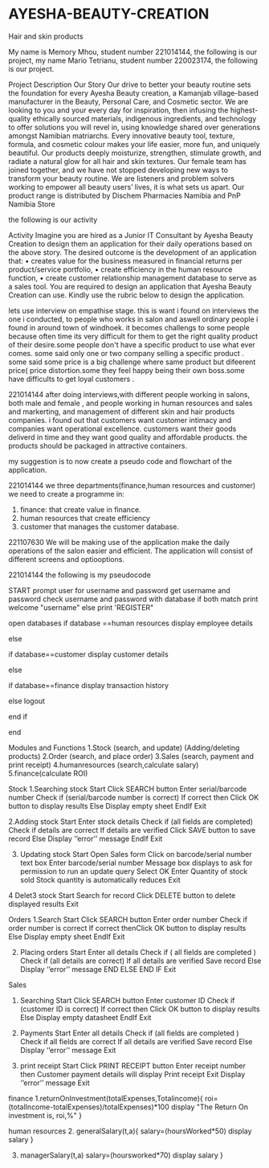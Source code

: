 # AYESHA-BEAUTY-CREATION
Hair and skin products

My name is Memory Mhou, student number 221014144, the following is our project, 
my name Mario Tetrianu, student number 220023174, the following is our project. 

Project Description
Our Story
Our drive to better your beauty routine sets the foundation for every Ayesha Beauty creation, a
Kamanjab village-based manufacturer in the Beauty, Personal Care, and Cosmetic sector. We are
looking to you and your every day for inspiration, then infusing the highest-quality ethically sourced
materials, indigenous ingredients, and technology to offer solutions you will revel in, using
knowledge shared over generations amongst Namibian matriarchs.
Every innovative beauty tool, texture, formula, and cosmetic colour makes your life easier, more
fun, and uniquely beautiful. Our products deeply moisturize, strengthen, stimulate growth, and
radiate a natural glow for all hair and skin textures.
Our female team has joined together, and we have not stopped developing new ways to transform
your beauty routine. We are listeners and problem solvers working to empower all beauty users’
lives, it is what sets us apart.
Our product range is distributed by Dischem Pharmacies Namibia and PnP Namibia Store



the following is our activity


Activity
Imagine you are hired as a Junior IT Consultant by Ayesha Beauty Creation to design them an
application for their daily operations based on the above story.
The desired outcome is the development of an application that:
• creates value for the business measured in financial returns per product/service portfolio,
• create efficiency in the human resource function,
• create customer relationship management database to serve as a sales tool.
You are required to design an application that Ayesha Beauty Creation can use. Kindly use the rubric
below to design the application.


lets use interview on empathise stage.
this is want i found on interviews the one i conducted, to people who works in salon and aswell ordinary people i found in around town of windhoek. 
it becomes challengs to some people  because often time  its very difficult for them to get the right quality product of their desire.some people don't have a specific product to use what ever comes. some said only one or  two company selling a specific product . some said some price is a big challenge where same product but difeerent price( price distortion.some they feel happy being their own boss.some have difficults to get loyal customers .



221014144 
after doing interviews,with different people working in salons, both male and female , and people working in human resources and sales and markerting, and management of different skin and hair products companies. i found out that customers want customer intimacy and companies want operational excellence. customers want their goods deliverd in time and they want good quality and affordable products. the products should be packaged in attractive containers.



my suggestion is to now create a pseudo code and flowchart of the application. 




221014144
we three departments(finance,human resources and customer)
we need to create a programme in:
1. finance: that create value in finance. 
2. human resources that create efficiency
3. customer that manages the customer database.

221107630
We will be making use of the application make the daily operations of the salon easier and efficient. 
The application will consist of different screens and optiooptions. 

221014144 the following is my pseudocode 

START 
prompt user for username and password 
get username and password 
check username and password with database
if both match
print welcome "username"
else 
print 'REGISTER"

open databases
if database ==human resources 
display employee details 

else 

if database==customer 
display customer details 

else 

if database==finance 
display transaction history

else 
 logout 
 
 end if 
 
 end 

                  
                  
                  
Modules and Functions 
1.Stock (search, and update) (Adding/deleting products)
2.Order (search, and place order) 
3.Sales (search, payment and print receipt)
4.humanresources (search,calculate salary)
5.finance(calculate ROI)


Stock
1.Searching stock
 Start
Click SEARCH button
 Enter serial/barcode number 
Check if (serial/barcode number is correct)
 If correct then Click OK button to display results 
Else
 Display empty sheet
 EndIf 
Exit


2.Adding stock
Start 
Enter stock details
 Check if (all fields are completed) 
Check if details are correct If details are verified 
Click SAVE button to save record 
Else 
Display ‘’error’’ message
 EndIf
 Exit

3. Updating stock
 Start
 Open Sales form
 Click on barcode/serial number text box 
Enter barcode/serial number 
Message box displays to ask for permission to run an update query 
Select OK 
Enter Quantity of stock sold
 Stock quantity is automatically reduces
 Exit
 
4 Delet3 stock
 Start
 Search for record 
Click DELETE button to delete displayed results
 Exit

Orders
1.Search Start
 Click SEARCH button
 Enter order number
 Check if order number is correct
 If correct thenClick OK button to display results 
Else
 Display empty sheet 
EndIf 
Exit

2. Placing orders
 Start 
Enter all details 
Check if ( all fields are completed )
Check if (all details are correct)
 If all details are verified 
Save record
 Else 
Display ‘’error’’ message 
END ELSE
END IF
Exit

Sales
1. Searching 
Start
 Click SEARCH button 
Enter customer ID
 Check if (customer ID is correct)
 If correct then Click OK button to display results 
Else 
Display empty datasheet
 EndIf 
Exit

2. Payments
 Start
 Enter all details
 Check if (all fields are completed )
Check if all fields are correct 
If all details are verified
 Save record
 Else
 Display ‘’error’’ message
 Exit

3. print receipt
 Start 
Click PRINT RECEIPT button 
Enter receipt number 
then
Customer payment details will display
Print receipt 
Exit
Display ‘’error’’ message
 Exit
 
 

finance
1.returnOnInvestment(totalExpenses,Totalincome){
                  roi=(totalIncome-totalExpenses)/totalExpenses)*100
                  display "The Return On investment is, roi,%"
 }
 
 
 human resources
 2. generalSalary(t,a){
               salary=(hoursWorked*50)
               display salary
  }             
   
   
  3. managerSalary(t,a)
                salary=(hoursworked*70)
                display salary
 }
 
 
 


